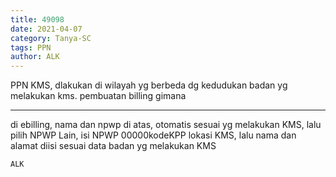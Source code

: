 ```yaml
---
title: 49098
date: 2021-04-07
category: Tanya-SC
tags: PPN
author: ALK
---
```


PPN KMS, dlakukan di wilayah yg berbeda dg kedudukan badan yg melakukan kms. pembuatan billing gimana

---

di ebilling, nama dan npwp di atas, otomatis sesuai yg melakukan KMS, lalu pilih NPWP Lain, isi NPWP 00000kodeKPP lokasi KMS, lalu nama dan alamat diisi sesuai data badan yg melakukan KMS

`ALK`
